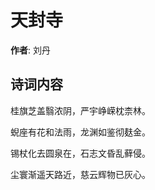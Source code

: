 # 天封寺

**作者**: 刘丹

## 诗词内容

桂旗芝盖翳浓阴，严宇峥嵘枕柰林。

蜺座有花和法雨，龙渊如鉴彻麸金。

锡杖化去圆泉在，石志文昏乱藓侵。

尘寰渐遥天路近，慈云辉物已灰心。

